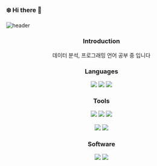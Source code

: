 ### ❄️ Hi there 👋

<!--
**Min-Uk-Park/Min-Uk-Park** is a ✨ _special_ ✨ repository because its `README.md` (this file) appears on your GitHub profile.



Here are some ideas to get you started:

- 🔭 I’m currently working on ...
- 🌱 I’m currently learning ...
- 👯 I’m looking to collaborate on ...
- 🤔 I’m looking for help with ...
- 💬 Ask me about ...
- 📫 How to reach me: ...
- 😄 Pronouns: ...
- ⚡ Fun fact: ...
-->


![header](https://capsule-render.vercel.app/api?type=transparent&color=random&fontcolor=black&height=120&section=header&text=Hello%20World&fontSize=30&fontAlignY=30&fontAlign=20&desc=My%20name%20is%20Pakrminuk&descSize=30&descAlignY=70&descAlign=45)

<h3 align=center>
  <span>Introduction</span>
</h3>
<div align=center>
  <p class = "nanum-gothic">데이터 분석, 프로그래밍 언어 공부 중 입니다</p>
</div>

 


  
<h3 align=center>Languages</h3>
<div align="center">
	<img src="https://img.shields.io/badge/Java-007396?style=flat&logo=Java&logoColor=white" />
  <img src="https://img.shields.io/badge/Python-3776AB?style=flat&logo=Python&logoColor=white" />
  <img src="https://img.shields.io/badge/C-A8B9CC?style=flat&logo=C&logoColor=white" />
</div>

<h3 align=center>Tools</h3>
<div align="center">
	<img src="https://img.shields.io/badge/VisualStudioCode-5C2D91?style=flat&logo=VisualStudioCode&logoColor=white" />
  <img src="https://img.shields.io/badge/Apache Net Beans IDE-1B6AC6?style=flat&logo=apachenetbeanside&logoColor=white" />
  <img src="https://img.shields.io/badge/Jupyter-F37626?style=flat&logo=Jupyter&logoColor=white" /><br></br>
  <img src="https://img.shields.io/badge/Anaconda-44A833?style=flat&logo=Anaconda&logoColor=white" />
  <img src="https://img.shields.io/badge/VisualStudio-5C2D91?style=flat&logo=VisualStudio&logoColor=white" />
</div>

<h3 align=center>Software</h3>
<div align="center">
	<img src="https://img.shields.io/badge/Node.js-339933?style=flat&logo=Node.js&logoColor=white" />
  <img src="https://img.shields.io/badge/Git-F05032?style=flat&logo=Git&logoColor=white" />
 
</div>


#
